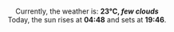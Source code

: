 <p  align="center"><br/>Currently, the weather is: <b> 23°C, <i>few clouds</i></b></br>Today, the sun rises at <b>04:48</b> and sets at <b>19:46</b>.</p>